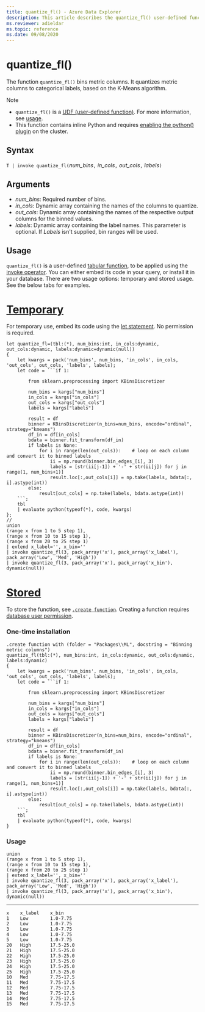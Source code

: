 ```yaml
---
title: quantize_fl() - Azure Data Explorer
description: This article describes the quantize_fl() user-defined function in Azure Data Explorer.
ms.reviewer: adieldar
ms.topic: reference
ms.date: 09/08/2020
---
```

# quantize_fl()


The function `quantize_fl()` bins metric columns. It quantizes metric columns to categorical labels, based on the K-Means algorithm.

> [!NOTE]
> * `quantize_fl()` is a [UDF (user-defined function)](../query/functions/user-defined-functions.md). For more information, see [usage](#usage).
> * This function contains inline Python and requires [enabling the python() plugin](../query/pythonplugin.md#enable-the-plugin) on the cluster.

## Syntax

`T | invoke quantize_fl(`*num_bins*`,` *in_cols*`,` *out_cols*`,` *labels*`)`

## Arguments

* *num_bins*: Required number of bins.
* *in_cols*: Dynamic array containing the names of the columns to quantize.
* *out_cols*: Dynamic array containing the names of the respective output columns for the binned values.
* *labels*: Dynamic array containing the label names. This parameter is optional. If *Labels* isn't supplied, bin ranges will be used.

## Usage

`quantize_fl()` is a user-defined [tabular function](../query/functions/user-defined-functions.md#tabular-function), to be applied using the [invoke operator](../query/invokeoperator.md). You can either embed its code in your query, or install it in your database. There are two usage options: temporary and stored usage. See the below tabs for examples.

# [Temporary](#tab/temporary)

For temporary use, embed its code using the [let statement](../query/letstatement.md). No permission is required.

<!-- csl: https://help.kusto.windows.net/Samples -->
~~~kusto
let quantize_fl=(tbl:(*), num_bins:int, in_cols:dynamic, out_cols:dynamic, labels:dynamic=dynamic(null))
{
    let kwargs = pack('num_bins', num_bins, 'in_cols', in_cols, 'out_cols', out_cols, 'labels', labels);
    let code = ```if 1:
        
        from sklearn.preprocessing import KBinsDiscretizer
        
        num_bins = kargs["num_bins"]
        in_cols = kargs["in_cols"]
        out_cols = kargs["out_cols"]
        labels = kargs["labels"]
        
        result = df
        binner = KBinsDiscretizer(n_bins=num_bins, encode="ordinal", strategy="kmeans")
        df_in = df[in_cols]
        bdata = binner.fit_transform(df_in)
        if labels is None:
            for i in range(len(out_cols)):    # loop on each column and convert it to binned labels
                ii = np.round(binner.bin_edges_[i], 3)
                labels = [str(ii[j-1]) + '-' + str(ii[j]) for j in range(1, num_bins+1)]
                result.loc[:,out_cols[i]] = np.take(labels, bdata[:, i].astype(int))
        else:
            result[out_cols] = np.take(labels, bdata.astype(int))
    ```;
    tbl
    | evaluate python(typeof(*), code, kwargs)
};
//
union 
(range x from 1 to 5 step 1),
(range x from 10 to 15 step 1),
(range x from 20 to 25 step 1)
| extend x_label='', x_bin=''
| invoke quantize_fl(3, pack_array('x'), pack_array('x_label'), pack_array('Low', 'Med', 'High'))
| invoke quantize_fl(3, pack_array('x'), pack_array('x_bin'), dynamic(null))
~~~

# [Stored](#tab/stored)

To store the function, see [`.create function`](../management/create-function.md). Creating a function requires [database user permission](../management/access-control/role-based-authorization.md).

### One-time installation

<!-- csl: https://help.kusto.windows.net/Samples -->
~~~kusto
.create function with (folder = "Packages\\ML", docstring = "Binning metric columns")
quantize_fl(tbl:(*), num_bins:int, in_cols:dynamic, out_cols:dynamic, labels:dynamic)
{
    let kwargs = pack('num_bins', num_bins, 'in_cols', in_cols, 'out_cols', out_cols, 'labels', labels);
    let code = ```if 1:
        
        from sklearn.preprocessing import KBinsDiscretizer
        
        num_bins = kargs["num_bins"]
        in_cols = kargs["in_cols"]
        out_cols = kargs["out_cols"]
        labels = kargs["labels"]
        
        result = df
        binner = KBinsDiscretizer(n_bins=num_bins, encode="ordinal", strategy="kmeans")
        df_in = df[in_cols]
        bdata = binner.fit_transform(df_in)
        if labels is None:
            for i in range(len(out_cols)):    # loop on each column and convert it to binned labels
                ii = np.round(binner.bin_edges_[i], 3)
                labels = [str(ii[j-1]) + '-' + str(ii[j]) for j in range(1, num_bins+1)]
                result.loc[:,out_cols[i]] = np.take(labels, bdata[:, i].astype(int))
        else:
            result[out_cols] = np.take(labels, bdata.astype(int))
    ```;
    tbl
    | evaluate python(typeof(*), code, kwargs)
}
~~~

### Usage

<!-- csl: https://help.kusto.windows.net/Samples -->
```kusto
union 
(range x from 1 to 5 step 1),
(range x from 10 to 15 step 1),
(range x from 20 to 25 step 1)
| extend x_label='', x_bin=''
| invoke quantize_fl(3, pack_array('x'), pack_array('x_label'), pack_array('Low', 'Med', 'High'))
| invoke quantize_fl(3, pack_array('x'), pack_array('x_bin'), dynamic(null))
```

---

<!-- csl: https://help.kusto.windows.net/Samples -->
```kusto
x    x_label    x_bin
1    Low        1.0-7.75
2    Low        1.0-7.75
3    Low        1.0-7.75
4    Low        1.0-7.75
5    Low        1.0-7.75
20   High       17.5-25.0
21   High       17.5-25.0
22   High       17.5-25.0
23   High       17.5-25.0
24   High       17.5-25.0
25   High       17.5-25.0
10   Med        7.75-17.5
11   Med        7.75-17.5
12   Med        7.75-17.5
13   Med        7.75-17.5
14   Med        7.75-17.5
15   Med        7.75-17.5
```
